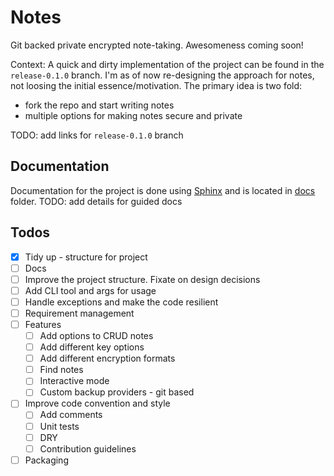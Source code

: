 # Notes

Git backed private encrypted note-taking. Awesomeness coming soon!

Context:
A quick and dirty implementation of the project can be found in the `release-0.1.0` branch. I'm as of now re-designing the approach for notes, not loosing the initial essence/motivation. The primary idea is two fold:
- fork the repo and start writing notes
- multiple options for making notes secure and private

TODO: add links for `release-0.1.0` branch

## Documentation

Documentation for the project is done using [Sphinx]() and is located in [docs]() folder.
TODO: add details for guided docs

## Todos
- [x] Tidy up - structure for project
- [ ] Docs
- [ ] Improve the project structure. Fixate on design decisions
- [ ] Add CLI tool and args for usage
- [ ] Handle exceptions and make the code resilient
- [ ] Requirement management
- [ ] Features
    - [ ] Add options to CRUD notes
    - [ ] Add different key options
    - [ ] Add different encryption formats
    - [ ] Find notes
    - [ ] Interactive mode
    - [ ] Custom backup providers - git based
- [ ] Improve code convention and style
    - [ ] Add comments
    - [ ] Unit tests
    - [ ] DRY
    - [ ] Contribution guidelines
- [ ] Packaging
